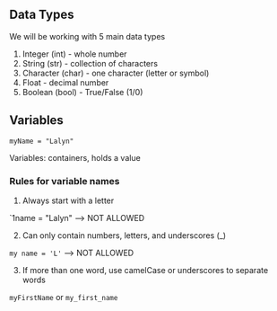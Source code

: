 ## Data Types

We will be working with 5 main data types
1. Integer (int) - whole number
2. String (str) - collection of characters
3. Character (char) - one character (letter or symbol)
4. Float - decimal number
5. Boolean (bool) - True/False (1/0)

## Variables

`myName = "Lalyn"`

Variables: containers, holds a value

### Rules for variable names

1. Always start with a letter

`1name = "Lalyn" --> NOT ALLOWED

2. Can only contain numbers, letters, and underscores (_)

`my name = 'L'` --> NOT ALLOWED

3. If more than one word, use camelCase or underscores to separate words

`myFirstName` or `my_first_name`